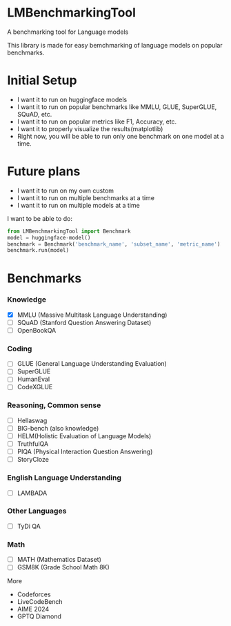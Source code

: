 # LMBenchmarkingTool
A benchmarking tool for Language models


This library is made for easy bemchmarking of language models on popular benchmarks.

# Initial Setup
- I want it to run on huggingface models
- I want it to run on popular benchmarks like MMLU, GLUE, SuperGLUE, SQuAD, etc.
- I want it to run on popular metrics like F1, Accuracy, etc.
- I want it to properly visualize the results(matplotlib)
- Right now, you will be able to run only one benchmark on one model at a time.

# Future plans
- I want it to run on my own custom
- I want it to run on multiple benchmarks at a time
- I want it to run on multiple models at a time


I want to  be able to do:

```python
from LMBenchmarkingTool import Benchmark
model = huggingface-model()
benchmark = Benchmark('benchmark_name', 'subset_name', 'metric_name')
benchmark.run(model)
```

# Benchmarks

### Knowledge
- [x] MMLU (Massive Multitask Language Understanding) 
- [ ] SQuAD (Stanford Question Answering Dataset) 
- [ ] OpenBookQA

### Coding
- [ ] GLUE (General Language Understanding Evaluation) 
- [ ] SuperGLUE
- [ ] HumanEval
- [ ] CodeXGLUE

### Reasoning, Common sense
- [ ] Hellaswag
- [ ] BIG-bench (also knowledge)
- [ ] HELM(Holistic Evaluation of Language Models)
- [ ] TruthfulQA
- [ ] PIQA (Physical Interaction Question Answering)
- [ ] StoryCloze

### English Language Understanding
- [ ] LAMBADA

### Other Languages
- [ ] TyDi QA

### Math
- [ ] MATH (Mathematics Dataset)
- [ ] GSM8K (Grade School Math 8K)

More
- Codeforces
- LiveCodeBench
- AIME 2024
- GPTQ Diamond